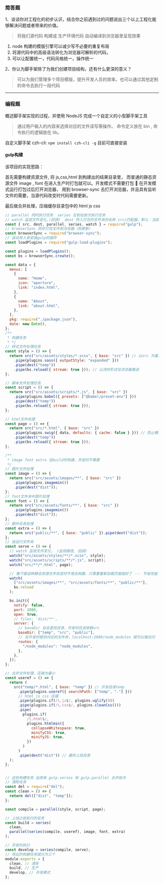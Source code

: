 
### 简答题

1、谈谈你对工程化的初步认识，结合你之前遇到过的问题说出三个以上工程化能够解决问题或者带来的价值。

> 将我们源代码 构建成 生产环境代码 自动编译到浏览器里呈现效果
1. node 构建的模版引擎可以减少写不必要的重复布局
2. 将源代码中的高级语法转化为浏览器可解析的代码，
3. 可以让配置统一，代码风格统一，操作统一

2、你认为脚手架除了为我们创建项目结构，还有什么更深的意义？
> 可以为我们管理多个项目模版，提升开发人员的效率。也可以通过其他定制的命令去执行一段代码

---

### 编程题

概述脚手架实现的过程，并使用 NodeJS 完成一个自定义的小型脚手架工具

> 通过用户输入的内容来选择对应的文件读写等操作。 命令定义放在 bin , 命令执行的逻辑放在 lib。

自定义脚手架 czh-cli: `npm install czh-cli -g` 目前可直接安装


#### gulp构建

该项目的实现思路：

首先需要构建资源文件, 将 js,css,html 到构建出的结果目录里，
而普通的静态资源文件 image , font 在进入生产时打包就可以。开发模式不需要打包

在开发模式运行打包过后打开浏览器， 用到 browser-sync 去打开浏览器，并且具有监听文件的需要，当源代码改变时代码需要更新。

最后做合并处理，压缩缓存目录包中的 html js css

````javascript
// parallel 同时执行任务  series 左到右依次执行任务
// watch 监视文件变化,(回调)  dest 传入打包的文件夹的名称 src(匹配器，默认：当前文件夹/src)
const { src, dest, parallel, series, watch } = require("gulp");
// browserSync 同步打包文件到浏览器（热更新）
const browserSync = require("browser-sync");
// 自动导入易安装gulp的插件
const loadPlugins = require("gulp-load-plugins");

const plugins = loadPlugins();
const bs = browserSync.create();

const data = {
  menus: [
    {
      name: "Home",
      icon: "aperture",
      link: "index.html",
    },
    {
      name: "About",
      link: "about.html",
    },
  ],
  pkg: require("./package.json"),
  date: new Date(),
};
/**
 * 构建任务
 * */
// 样式文件处理任务
const style = () => {
  return src("src/assets/styles/*.scss", { base: "src" }) // 以src 为基准路径
    .pipe(plugins.sass({ outputStyle: "expanded" }))
    .pipe(dest("temp"))
    .pipe(bs.reload({ stream: true })); // 以流的形式往浏览器推送
};

// 脚本文件处理任务
const script = () => {
  return src("src/assets/scripts/*.js", { base: "src" })
    .pipe(plugins.babel({ presets: ["@babel/preset-env"] }))
    .pipe(dest("temp"))
    .pipe(bs.reload({ stream: true }));
};

// html文件处理
const page = () => {
  return src("src/*.html", { base: "src" })
    .pipe(plugins.swig({ data, defaults: { cache: false } })) // 防止模板缓存导致页面不能及时更新
    .pipe(dest("temp"))
    .pipe(bs.reload({ stream: true }));
};

/**
 * image font extra 在build时构建，开发时不需要
 */
// 图片文件处理
const image = () => {
  return src("src/assets/images/**", { base: "src" })
    .pipe(plugins.imagemin())
    .pipe(dest("dist"));
};
// font文件夹中图片处理
const font = () => {
  return src("src/assets/fonts/**", { base: "src" })
    .pipe(plugins.imagemin())
    .pipe(dest("dist"));
};
// 额外任务处理
const extra = () => {
  return src("public/**", { base: "public" }).pipe(dest("dist"));
};
// 自运行文件夹
const serve = () => {
  // watch 监视文件变化， (监视路径, 回调)
  watch("src/assets/styles/**/*.scss", style);
  watch("src/assets/scripts/**/*.js", script);
  watch("src/**/*.html", page);

  // 像下面这种静态资源文件改变时不用去构建，只需要重新加载页面就好了 --- 节省性能
  watch(
    ["src/assets/images/**", "src/assets/fonts/**", "public/**"],
    bs.reload
  );

  bs.init({
    notify: false,
    port: 2080,
    open: true,
    // files: 'dist/**',
    server: {
      // baseDir 会去查找目录，开发时应该依赖src
      baseDir: ["temp", "src", "public"],
      // 在开发时提供对应的文件夹，localhost:2080/node_modules 就可以被访问
      routes: {
        "/node_modules": "node_modules",
      },
    },
  });
};

// 合并文件处理，压缩为最小
const useref = () => {
  return (
    src("temp/*.html", { base: "temp" }) // 开发目录temp
      .pipe(plugins.useref({ searchPath: ["temp", "."] }))
      // html js css 压缩
      .pipe(plugins.if(/\.js$/, plugins.uglify()))
      .pipe(plugins.if(/\.css$/, plugins.cleanCss()))
      .pipe(
        plugins.if(
          /\.html$/,
          plugins.htmlmin({
            collapseWhitespace: true,
            minifyCSS: true,
            minifyJS: true,
          })
        )
      )
      .pipe(dest("dist")) // 最终上线目录
  );
};


// 这些构建任务 运用来 gulp.series 和 gulp.parallel 合并指令
// 清除任务
const del = require("del");
const clean = () => {
  return del(["dist", "temp"]);
};

const compile = parallel(style, script, page);

// 上线之前执行的任务
const build = series(
  clean,
  parallel(series(compile, useref), image, font, extra)
);

// 开发时执行
const develop = series(compile, serve);
// 导出的构建任务就分为三个
module.exports = {
  clean, // 清除
  build, // 生产
  develop, // 开发模式
};
````

